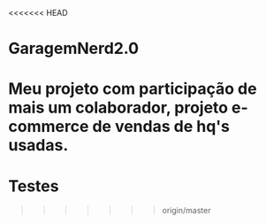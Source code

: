 <<<<<<< HEAD
# GaragemNerd2.0
Meu projeto com participação de mais um colaborador, projeto e-commerce de vendas de hq's usadas.
=======
# Testes
>>>>>>> origin/master
